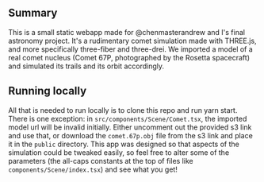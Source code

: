 ## Summary

This is a small static webapp made for @chenmasterandrew and I's final astronomy project. It's a rudimentary comet simulation made with THREE.js, and more specifically three-fiber and three-drei. We imported a model of a real comet nucleus (Comet 67P, photographed by the Rosetta spacecraft) and simulated its trails and its orbit accordingly.

## Running locally

All that is needed to run locally is to clone this repo and run yarn start. There is one exception: in `src/components/Scene/Comet.tsx`, the imported model url will be invalid initially. Either uncomment out the provided s3 link and use that, or download the `comet.67p.obj` file from the s3 link and place it in the `public` directory. This app was designed so that aspects of the simulation could be tweaked easily, so feel free to alter some of the parameters (the all-caps constants at the top of files like `components/Scene/index.tsx`) and see what you get!
